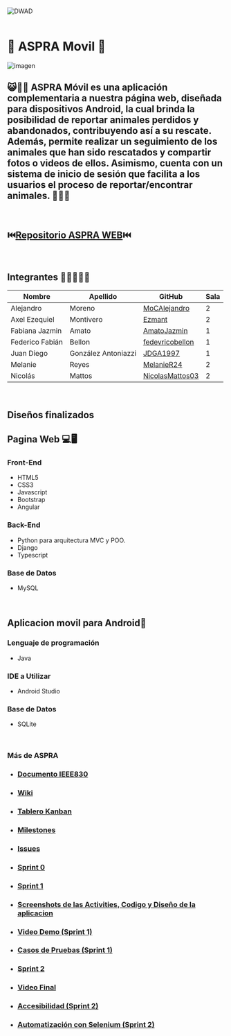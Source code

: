 

<br>

![DWAD](https://github.com/JDGA1997/ASPRA-Movil/assets/105946879/4bd8b57c-8cb3-4d67-92a8-bc83ac8733f4)
<br></br>

# 📱 ASPRA Movil 📱
![imagen](https://github.com/JDGA1997/ASPRA-Movil/assets/105946879/e1aedf58-d0d0-49da-8b61-d08e8a653fb6)



##  😺💝🐶 ASPRA Móvil es una aplicación complementaria a nuestra página web, diseñada para dispositivos Android, la cual brinda la posibilidad de reportar animales perdidos y abandonados, contribuyendo así a su rescate. Además, permite realizar un seguimiento de los animales que han sido rescatados y compartir fotos o videos de ellos. Asimismo, cuenta con un sistema de inicio de sesión que facilita a los usuarios el proceso de reportar/encontrar animales. 🐶💝😺

<br>

## ⏮️[Repositorio ASPRA WEB](https://github.com/Ezmant/Proyecto_FullStack_ISPC)⏮️

<br>

## Integrantes  👩‍💻👨🏼‍💻

| Nombre          | Apellido            | GitHub                                                | Sala |
|-----------------|---------------------|-------------------------------------------------------|------|
| Alejandro       | Moreno              | [MoCAlejandro](https://github.com/MoCAlejandro)       |   2  |
| Axel Ezequiel   | Montivero           | [Ezmant](https://github.com/Ezmant)                   |   2  |
| Fabiana Jazmin  |  Amato              | [AmatoJazmin](https://github.com/AmatoJazmin)         |   1  |
| Federico Fabián |     Bellon          | [fedevricobellon](https://github.com/fedevricobellon) |   1  |
| Juan Diego      | González Antoniazzi | [JDGA1997](https://github.com/JDGA1997)               |   1  |
| Melanie         | Reyes               | [MelanieR24](https://github.com/MelanieR24)           |   2  |
| Nicolás         |     Mattos          | [NicolasMattos03](https://github.com/NicolasMattos03) |   2  |




<br>

## Diseños finalizados

## Pagina Web 💻🖥️

### Front-End
- HTML5
- CSS3
- Javascript
- Bootstrap
- Angular

### Back-End
- Python para arquitectura MVC y POO.
- Django
- Typescript

### Base de Datos
- MySQL

<br>

## Aplicacion movil para Android📱

### Lenguaje de programación
- Java

### IDE a  Utilizar
- Android Studio

### Base de Datos
- SQLite

<br>

### Más de ASPRA

- ### [Documento IEEE830](https://docs.google.com/document/d/1i23TJdPODDo3MueUA5d99c0pG-Jg3S37/edit)

- ### [Wiki](https://github.com/JDGA1997/ASPRA-Movil/wiki)

- ### [Tablero Kanban](https://github.com/users/JDGA1997/projects/8)

- ### [Milestones](https://github.com/JDGA1997/ASPRA-Movil/milestones?state=closed)

- ### [Issues](https://github.com/JDGA1997/ASPRA-Movil/issues?q=is%3Aissue+is%3Aclosed)

- ### [Sprint 0](https://github.com/JDGA1997/ASPRA-Movil/wiki/2.-Sprint-0-%F0%9F%93%8B)

- ### [Sprint 1](https://github.com/JDGA1997/ASPRA-Movil/wiki/3.-Sprint-1-%F0%9F%93%8B)

- ### [Screenshots de las Activities, Codigo y Diseño de la aplicacion](https://docs.google.com/document/d/1rpbULV3tEkBwn7mrqJSCzCiZCDXphIIjR3W90PFxsbM/edit#heading=h.1x6v9n9ty2d3)

- ### [Video Demo (Sprint 1)](https://drive.google.com/file/d/1OB2Xz9hEBXh4K4L_hONvse18AxoTITMO/view)

- ### [Casos de Pruebas (Sprint 1)](https://docs.google.com/spreadsheets/d/1AUrAgLY13m-6oASn2H-t2ebHT0fogIdAVW-qHUgEhL4/edit#gid=0)

- ### [Sprint 2](https://github.com/JDGA1997/ASPRA-Movil/wiki/4.-Sprint-2-%F0%9F%93%8B)

- ### [Video Final](https://drive.google.com/drive/folders/1jVkqDwFDAVyYMDD9QFwSYDzqgK1RJEeO?usp=sharing)

- ### [Accesibilidad (Sprint 2)](https://drive.google.com/drive/folders/1ioI7jPwlYL2z1oBmqeHrRqIHITWvhzDN?usp=sharing)

- ### [Automatización con Selenium (Sprint 2)](https://drive.google.com/drive/folders/1OEcdxMQN4puUrSq2W1cykY0cXc_OhmgV?usp=sharing)
